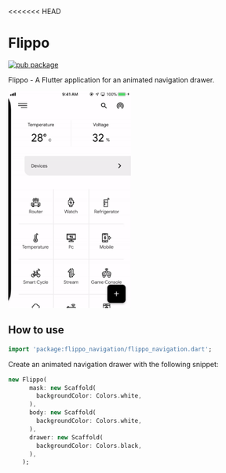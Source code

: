 <<<<<<< HEAD
# Flippo

[![pub package](https://img.shields.io/badge/pub-0.0.6-green.svg)](https://pub.dartlang.org/packages/flippo_navigation)

Flippo - A Flutter application for an animated navigation drawer.

<p>
	<img src="https://github.com/sad1996/flippo/blob/master/Screenshot/flippo.gif?raw=true" width="250" height="443"/>
</p>

## How to use

````dart
import 'package:flippo_navigation/flippo_navigation.dart';
````

Create an animated navigation drawer with the following snippet:

````dart
new Flippo(
      mask: new Scaffold(
        backgroundColor: Colors.white,
      ),
      body: new Scaffold(
        backgroundColor: Colors.white,
      ),
      drawer: new Scaffold(
        backgroundColor: Colors.black,
      ),
    );
````